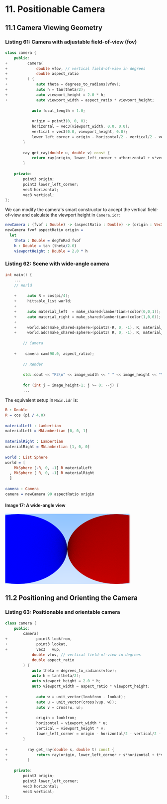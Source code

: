 # 11. Positionable Camera

## 11.1 Camera Viewing Geometry

### Listing 61: Camera with adjustable field-of-view (fov)

```cpp
class camera {
    public:
+         camera(
+             double vfov, // vertical field-of-view in degrees
+             double aspect_ratio
+         ) {
+             auto theta = degrees_to_radians(vfov);
+             auto h = tan(theta/2);
+             auto viewport_height = 2.0 * h;
+             auto viewport_width = aspect_ratio * viewport_height;

            auto focal_length = 1.0;

            origin = point3(0, 0, 0);
            horizontal = vec3(viewport_width, 0.0, 0.0);
            vertical = vec3(0.0, viewport_height, 0.0);
            lower_left_corner = origin - horizontal/2 - vertical/2 - vec3(0, 0, focal_length);
        }

        ray get_ray(double u, double v) const {
            return ray(origin, lower_left_corner + u*horizontal + v*vertical - origin);
        }

    private:
        point3 origin;
        point3 lower_left_corner;
        vec3 horizontal;
        vec3 vertical;
};
```

We can modify the camera's smart constructor to accept the vertical field-of-view and calculate the viewport height in `Camera.idr`:

```idris
newCamera : (fvof : Double) -> (aspectRatio : Double) -> (origin : Vec3) -> Camera
newCamera fvof aspectRatio origin =
  let
    theta : Double = degToRad fvof
    h : Double = tan (theta/2.0)
    viewportHeight : Double = 2.0 * h
```

### Listing 62: Scene with wide-angle camera

```cpp
int main() {
    ...
    // World

    +     auto R = cos(pi/4);
    +     hittable_list world;
    +
    +     auto material_left  = make_shared<lambertian>(color(0,0,1));
    +     auto material_right = make_shared<lambertian>(color(1,0,0));
    +
    +     world.add(make_shared<sphere>(point3(-R, 0, -1), R, material_left));
    +     world.add(make_shared<sphere>(point3( R, 0, -1), R, material_right));

        // Camera

    +    camera cam(90.0, aspect_ratio);

        // Render

        std::cout << "P3\n" << image_width << " " << image_height << "\n255\n";

        for (int j = image_height-1; j >= 0; --j) {
        ...
```

The equivalent setup in `Main.idr` is:

```idris
R : Double
R = cos (pi / 4.0)

materialLeft : Lambertian
materialLeft = MkLambertian [0, 0, 1]

materialRight : Lambertian
materialRight = MkLambertian [1, 0, 0]

world : List Sphere
world = [
    MkSphere [-R, 0, -1] R materialLeft
  , MkSphere [ R, 0, -1] R materialRight
  ]

camera : Camera
camera = newCamera 90 aspectRatio origin

```

#### Image 17: A wide-angle view

![A wide-angle view](images/Image_17.png)

## 11.2 Positioning and Orienting the Camera

### Listing 63: Positionable and orientable camera

```cpp
class camera {
    public:
        camera(
+             point3 lookfrom,
+             point3 lookat,
+             vec3   vup,
            double vfov, // vertical field-of-view in degrees
            double aspect_ratio
        ) {
            auto theta = degrees_to_radians(vfov);
            auto h = tan(theta/2);
            auto viewport_height = 2.0 * h;
            auto viewport_width = aspect_ratio * viewport_height;

+             auto w = unit_vector(lookfrom - lookat);
+             auto u = unit_vector(cross(vup, w));
+             auto v = cross(w, u);
+
+             origin = lookfrom;
+             horizontal = viewport_width * u;
+             vertical = viewport_height * v;
+             lower_left_corner = origin - horizontal/2 - vertical/2 - w;
        }

+         ray get_ray(double s, double t) const {
+             return ray(origin, lower_left_corner + s*horizontal + t*vertical - origin);
+         }

    private:
        point3 origin;
        point3 lower_left_corner;
        vec3 horizontal;
        vec3 vertical;
};
```

